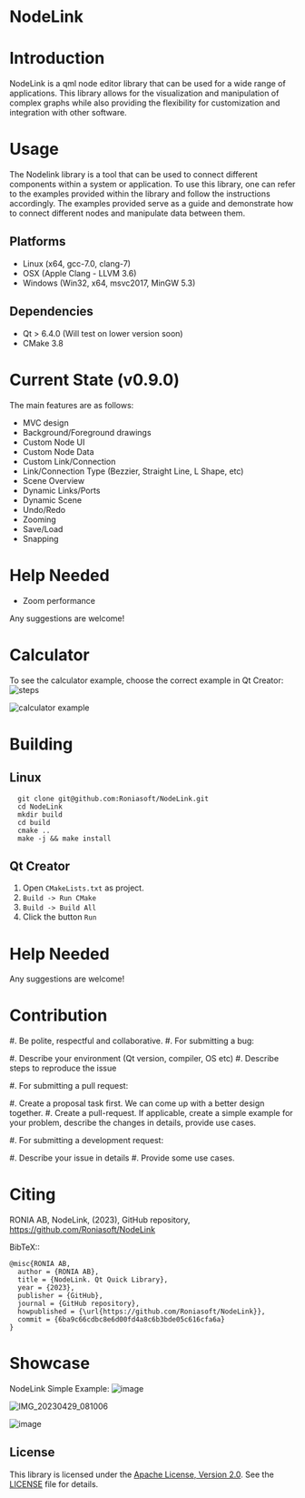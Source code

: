 # NodeLink

Introduction
============
NodeLink is a qml node editor library that can be used for a wide range of applications. This library allows for the visualization and manipulation of complex graphs while also providing the flexibility for customization and integration with other software. 

Usage
=============

The Nodelink library is a tool that can be used to connect different components within a system or application. To use this library, one can refer to the examples provided within the library and follow the instructions accordingly. The examples provided serve as a guide and demonstrate how to connect different nodes and manipulate data between them.

Platforms
---------

* Linux (x64, gcc-7.0, clang-7)
* OSX (Apple Clang - LLVM 3.6)
* Windows (Win32, x64, msvc2017, MinGW 5.3)

Dependencies
------------

* Qt > 6.4.0 (Will test on lower version soon)
* CMake 3.8


Current State (v0.9.0)
==================

The main features are as follows:

- MVC design
- Background/Foreground drawings
- Custom Node UI
- Custom Node Data
- Custom Link/Connection
- Link/Connection Type (Bezzier, Straight Line, L Shape, etc)
- Scene Overview
- Dynamic Links/Ports
- Dynamic Scene
- Undo/Redo
- Zooming
- Save/Load
- Snapping

Help Needed
==================
- Zoom performance

Any suggestions are welcome!


Calculator
==================
To see the calculator example, choose the correct example in Qt Creator:
![steps](https://github.com/Roniasoft/NodeLink/assets/58881862/6538f8d9-e890-4b85-b1fe-51945bceadc2)


![calculator example](https://github.com/Roniasoft/NodeLink/assets/58881862/59c24843-5228-4a99-beca-6fbade052908)


Building
========

Linux
-----
```
  git clone git@github.com:Roniasoft/NodeLink.git
  cd NodeLink
  mkdir build
  cd build
  cmake ..
  make -j && make install
```

Qt Creator
----------

1. Open `CMakeLists.txt` as project.
2. `Build -> Run CMake`
3. `Build -> Build All`
4. Click the button `Run`

Help Needed
===========

Any suggestions are welcome!

Contribution
============

#. Be polite, respectful and collaborative.
#. For submitting a bug:

   #. Describe your environment (Qt version, compiler, OS etc)
   #. Describe steps to reproduce the issue

#. For submitting a pull request:

   #. Create a proposal task first. We can come up with a better design together.
   #. Create a pull-request. If applicable, create a simple example for your
      problem, describe the changes in details, provide use cases.

#. For submitting a development request:

   #. Describe your issue in details
   #. Provide some use cases.

Citing
======

RONIA AB, NodeLink, (2023), GitHub repository, https://github.com/Roniasoft/NodeLink

BibTeX::

    @misc{RONIA AB,
      author = {RONIA AB},
      title = {NodeLink. Qt Quick Library},
      year = {2023},
      publisher = {GitHub},
      journal = {GitHub repository},
      howpublished = {\url{https://github.com/Roniasoft/NodeLink}},
      commit = {6ba9c66cdbc8e6d00fd4a8c6b3bde05c616cfa6a}
    }
 
 
 Showcase
========

NodeLink Simple Example:
![image](https://user-images.githubusercontent.com/50166193/233803383-537335a5-d35d-4cfe-945b-6d048ff5950f.png)

![IMG_20230429_081006](https://user-images.githubusercontent.com/50166193/235283815-135c48e6-74d8-4c8e-97a3-71ce90bac8b0.jpg)

![image](https://user-images.githubusercontent.com/50166193/233803535-45abd705-0ada-4283-ac87-715060bdcd2f.png)



  
## License

This library is licensed under the [Apache License, Version 2.0](https://www.apache.org/licenses/LICENSE-2.0). See the [LICENSE](LICENSE) file for details.

